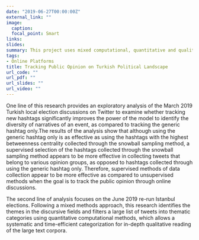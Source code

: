 ```yaml
---
date: "2019-06-27T00:00:00Z"
external_link: ""
image:
  caption: 
  focal_point: Smart
links:
slides: 
summary: This project uses mixed computational, quantitative and qualitative methods to analyze the development of discussions about the two-fold 2019 Turkish local elections through tracking public tweets.
tags:
- Online Platforms
title: Tracking Public Opinion on Turkish Political Landscape
url_code: ""
url_pdf: ""
url_slides: ""
url_video: ""
---
```


One line of this research provides an exploratory analysis of the March 2019 Turkish local election discussions on Twitter to examine whether tracking new hashtags significantly improves the power of the model to identify the diversity of narratives of an event, as compared to tracking the generic hashtag only.The results of the analysis show that although using the generic hashtag only is as effective as using the hashtags with the highest betweenness centrality collected through the snowball sampling method, a supervised selection of the hashtags collected through the snowball sampling method appears to be more effective in collecting tweets that belong to various opinion groups, as opposed to hashtags collected through using the generic hashtag only. Therefore, supervised methods of data collection appear to be more effective as compared to unsupervised methods when the goal is to track the public opinion through online discussions.

The second line of analysis focuses on the June 2019 re-run Istanbul elections. Following a mixed methods approach, this research identifies the themes in the discursive fields and filters a large list of tweets into thematic categories using quantitative computational methods, which allows a systematic and time-efficient categorization for in-depth qualitative reading of the large text corpora.







